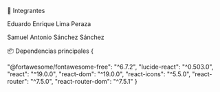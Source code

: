 👥 
Integrantes

Eduardo Enrique Lima Peraza

Samuel Antonio Sánchez Sánchez

📦
Dependencias principales
{

  "@fortawesome/fontawesome-free": "^6.7.2",
  "lucide-react": "^0.503.0",
  "react": "^19.0.0",
  "react-dom": "^19.0.0",
  "react-icons": "^5.5.0",
  "react-router": "^7.5.0",
  "react-router-dom": "^7.5.1"
}

